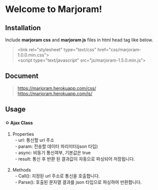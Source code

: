 Welcome to Marjoram!
===================

Installation
-------------

Include **marjoram css** and **marjoram js** files in html head tag like below.

> &lt;link rel="stylesheet" type="text/css" href="css/marjoram-1.0.0.min.css"&gt;<br>
> &lt;script type="text/javascript" src="js/marjoram-1.5.0.min.js"&gt;<br>


Document
-------------

> https://marjoram.herokuapp.com/css/<br>
> https://marjoram.herokuapp.com/js/<br>


Usage
-------------
#### ㅇ Ajax Class
1. Properties<br>
&nbsp; - url: 통신할 url 주소<br>
&nbsp; - param: 전송할 데이터 파리미터(json 타입)<br>
&nbsp; - async: 비동기 통신여부, 기본값은 true<br>
&nbsp; - result: 통신 후 반환 된 결과값이 자동으로 파싱되어 저장됩니다.<br><br>
2. Methods<br>
&nbsp; - Call(): 지정된 url 주소로 통신을 호출합니다.<br>
&nbsp; - Parse(): 호출된 문자열 결과를 json 타입으로 파싱하여 반환합니다.<br>
